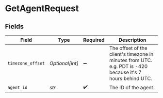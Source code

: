 # GetAgentRequest


## Fields

| Field                                                                                                      | Type                                                                                                       | Required                                                                                                   | Description                                                                                                |
| ---------------------------------------------------------------------------------------------------------- | ---------------------------------------------------------------------------------------------------------- | ---------------------------------------------------------------------------------------------------------- | ---------------------------------------------------------------------------------------------------------- |
| `timezone_offset`                                                                                          | *Optional[int]*                                                                                            | :heavy_minus_sign:                                                                                         | The offset of the client's timezone in minutes from UTC. e.g. PDT is -420 because it's 7 hours behind UTC. |
| `agent_id`                                                                                                 | *str*                                                                                                      | :heavy_check_mark:                                                                                         | The ID of the agent.                                                                                       |